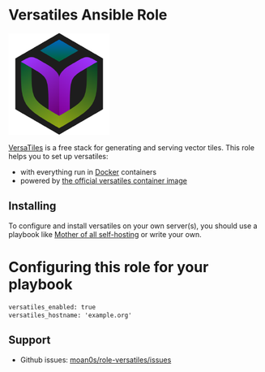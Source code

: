 # Versatiles Ansible Role

![versatiles Logo](assets/logo.png)


[VersaTiles](https://versatiles.org/) is a free stack for generating and serving vector tiles. This role helps you to set up versatiles:

- with everything run in [Docker](https://www.docker.com/) containers
- powered by [the official versatiles container image](https://github.com/versatiles-org/versatiles-docker/pkgs/container/versatiles)


## Installing

To configure and install versatiles on your own server(s), you should use a playbook like [Mother of all self-hosting](https://github.com/mother-of-all-self-hosting/mash-playbook) or write your own.

# Configuring this role for your playbook

```
versatiles_enabled: true
versatiles_hostname: 'example.org'
```

## Support

- Github issues: [moan0s/role-versatiles/issues](https://github.com/moan0s/role-versatiles/issues)
